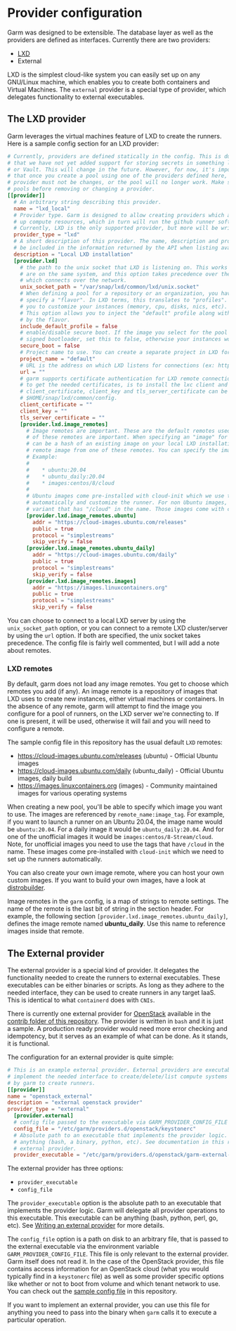 # Provider configuration

Garm was designed to be extensible. The database layer as well as the providers are defined as interfaces. Currently there are two providers:

* [LXD](https://linuxcontainers.org/lxd/introduction/)
* External

LXD is the simplest cloud-like system you can easily set up on any GNU/Linux machine, which enables you to create both containers and Virtual Machines. The ```external``` provider is a special type of provider, which delegates functionality to external executables.

## The LXD provider

Garm leverages the virtual machines feature of LXD to create the runners. Here is a sample config section for an LXD provider:

```toml
# Currently, providers are defined statically in the config. This is due to the fact
# that we have not yet added support for storing secrets in something like Barbican
# or Vault. This will change in the future. However, for now, it's important to remember
# that once you create a pool using one of the providers defined here, the name of that
# provider must not be changes, or the pool will no longer work. Make sure you remove any
# pools before removing or changing a provider.
[[provider]]
  # An arbitrary string describing this provider.
  name = "lxd_local"
  # Provider type. Garm is designed to allow creating providers which are used to spin
  # up compute resources, which in turn will run the github runner software.
  # Currently, LXD is the only supported provider, but more will be written in the future.
  provider_type = "lxd"
  # A short description of this provider. The name, description and provider types will
  # be included in the information returned by the API when listing available providers.
  description = "Local LXD installation"
  [provider.lxd]
    # the path to the unix socket that LXD is listening on. This works if garm and LXD
    # are on the same system, and this option takes precedence over the "url" option,
    # which connects over the network.
    unix_socket_path = "/var/snap/lxd/common/lxd/unix.socket"
    # When defining a pool for a repository or an organization, you have an option to
    # specify a "flavor". In LXD terms, this translates to "profiles". Profiles allow
    # you to customize your instances (memory, cpu, disks, nics, etc).
    # This option allows you to inject the "default" profile along with the profile selected
    # by the flavor.
    include_default_profile = false
    # enable/disable secure boot. If the image you select for the pool does not have a
    # signed bootloader, set this to false, otherwise your instances won't boot.
    secure_boot = false
    # Project name to use. You can create a separate project in LXD for runners.
    project_name = "default"
    # URL is the address on which LXD listens for connections (ex: https://example.com:8443)
    url = ""
    # garm supports certificate authentication for LXD remote connections. The easiest way
    # to get the needed certificates, is to install the lxc client and add a remote. The
    # client_certificate, client_key and tls_server_certificate can be then fetched from
    # $HOME/snap/lxd/common/config.
    client_certificate = ""
    client_key = ""
    tls_server_certificate = ""
    [provider.lxd.image_remotes]
      # Image remotes are important. These are the default remotes used by lxc. The names
      # of these remotes are important. When specifying an "image" for the pool, that image
      # can be a hash of an existing image on your local LXD installation or it can be a
      # remote image from one of these remotes. You can specify the images as follows:
      # Example:
      #
      #    * ubuntu:20.04
      #    * ubuntu_daily:20.04
      #    * images:centos/8/cloud
      #
      # Ubuntu images come pre-installed with cloud-init which we use to set up the runner
      # automatically and customize the runner. For non Ubuntu images, you need to use the
      # variant that has "/cloud" in the name. Those images come with cloud-init.
      [provider.lxd.image_remotes.ubuntu]
        addr = "https://cloud-images.ubuntu.com/releases"
        public = true
        protocol = "simplestreams"
        skip_verify = false
      [provider.lxd.image_remotes.ubuntu_daily]
        addr = "https://cloud-images.ubuntu.com/daily"
        public = true
        protocol = "simplestreams"
        skip_verify = false
      [provider.lxd.image_remotes.images]
        addr = "https://images.linuxcontainers.org"
        public = true
        protocol = "simplestreams"
        skip_verify = false
```

You can choose to connect to a local LXD server by using the ```unix_socket_path``` option, or you can connect to a remote LXD cluster/server by using the ```url``` option. If both are specified, the unix socket takes precedence. The config file is fairly well commented, but I will add a note about remotes.

### LXD remotes

By default, garm does not load any image remotes. You get to choose which remotes you add (if any). An image remote is a repository of images that LXD uses to create new instances, either virtual machines or containers. In the absence of any remote, garm will attempt to find the image you configure for a pool of runners, on the LXD server we're connecting to. If one is present, it will be used, otherwise it will fail and you will need to configure a remote.

The sample config file in this repository has the usual default ```LXD``` remotes:

* <https://cloud-images.ubuntu.com/releases> (ubuntu) - Official Ubuntu images
* <https://cloud-images.ubuntu.com/daily> (ubuntu_daily) - Official Ubuntu images, daily build
* <https://images.linuxcontainers.org> (images) - Community maintained images for various operating systems

When creating a new pool, you'll be able to specify which image you want to use. The images are referenced by ```remote_name:image_tag```. For example, if you want to launch a runner on an Ubuntu 20.04, the image name would be ```ubuntu:20.04```. For a daily image it would be ```ubuntu_daily:20.04```. And for one of the unofficial images it would be ```images:centos/8-Stream/cloud```. Note, for unofficial images you need to use the tags that have ```/cloud``` in the name. These images come pre-installed with ```cloud-init``` which we need to set up the runners automatically.

You can also create your own image remote, where you can host your own custom images. If you want to build your own images, have a look at [distrobuilder](https://github.com/lxc/distrobuilder).

Image remotes in the ```garm``` config, is a map of strings to remote settings. The name of the remote is the last bit of string in the section header. For example, the following section ```[provider.lxd.image_remotes.ubuntu_daily]```, defines the image remote named **ubuntu_daily**. Use this name to reference images inside that remote.

## The External provider

The external provider is a special kind of provider. It delegates the functionality needed to create the runners to external executables. These executables can be either binaries or scripts. As long as they adhere to the needed interface, they can be used to create runners in any target IaaS. This is identical to what ```containerd``` does with ```CNIs```.

There is currently one external provider for [OpenStack](https://www.openstack.org/) available in the [contrib folder of this repository](../contrib/providers.d/openstack). The provider is written in ```bash``` and it is just a sample. A production ready provider would need more error checking and idempotency, but it serves as an example of what can be done. As it stands, it is functional.

The configuration for an external provider is quite simple:

```toml
# This is an example external provider. External providers are executables that
# implement the needed interface to create/delete/list compute systems that are used
# by garm to create runners.
[[provider]]
name = "openstack_external"
description = "external openstack provider"
provider_type = "external"
  [provider.external]
  # config file passed to the executable via GARM_PROVIDER_CONFIG_FILE environment variable
  config_file = "/etc/garm/providers.d/openstack/keystonerc"
  # Absolute path to an executable that implements the provider logic. This executable can be
  # anything (bash, a binary, python, etc). See documentation in this repo on how to write an
  # external provider.
  provider_executable = "/etc/garm/providers.d/openstack/garm-external-provider"
```

The external provider has three options:

* ```provider_executable```
* ```config_file```

The ```provider_executable``` option is the absolute path to an executable that implements the provider logic. Garm will delegate all provider operations to this executable. This executable can be anything (bash, python, perl, go, etc). See [Writing an external provider](./external_provider.md) for more details.

The ```config_file``` option is a path on disk to an arbitrary file, that is passed to the external executable via the environment variable ```GARM_PROVIDER_CONFIG_FILE```. This file is only relevant to the external provider. Garm itself does not read it. In the case of the OpenStack provider, this file contains access information for an OpenStack cloud (what you would typically find in a ```keystonerc``` file) as well as some provider specific options like whether or not to boot from volume and which tenant network to use. You can check out the [sample config file](../contrib/providers.d/openstack/keystonerc) in this repository.

If you want to implement an external provider, you can use this file for anything you need to pass into the binary when ```garm``` calls it to execute a particular operation.
